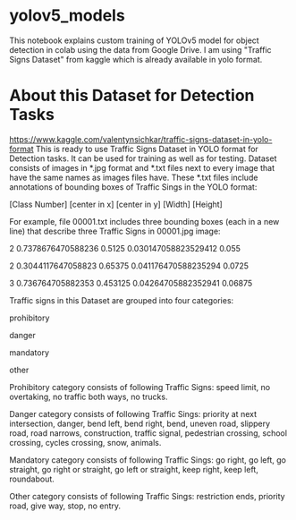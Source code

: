 # yolov5_models

This notebook explains custom training of YOLOv5 model for object detection in colab using the data from Google Drive. I am using "Traffic Signs Dataset" from kaggle which is already available in yolo format.

# About this Dataset for Detection Tasks

https://www.kaggle.com/valentynsichkar/traffic-signs-dataset-in-yolo-format
This is ready to use Traffic Signs Dataset in YOLO format for Detection tasks. It can be used for training as well as for testing. Dataset consists of images in *.jpg format and *.txt files next to every image that have the same names as images files have. These *.txt files include annotations of bounding boxes of Traffic Sings in the YOLO format:

[Class Number] [center in x] [center in y] [Width] [Height]

For example, file 00001.txt includes three bounding boxes (each in a new line) that describe three Traffic Signs in 00001.jpg image:

2 0.7378676470588236 0.5125 0.030147058823529412 0.055

2 0.3044117647058823 0.65375 0.041176470588235294 0.0725

3 0.736764705882353 0.453125 0.04264705882352941 0.06875

Traffic signs in this Dataset are grouped into four categories:

prohibitory

danger

mandatory

other

Prohibitory category consists of following Traffic Signs: speed limit, no overtaking, no traffic both ways, no trucks.

Danger category consists of following Traffic Sings: priority at next intersection, danger, bend left, bend right, bend, uneven road, slippery road, road narrows, construction, traffic signal, pedestrian crossing, school crossing, cycles crossing, snow, animals.

Mandatory category consists of following Traffic Sings: go right, go left, go straight, go right or straight, go left or straight, keep right, keep left, roundabout.

Other category consists of following Traffic Sings: restriction ends, priority road, give way, stop, no entry.
